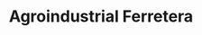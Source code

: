 ---
title: "Agroindustrial Ferretera"
url: /santo-domingo/agroindustrial-ferretera/
shop: Baustoffe
---
